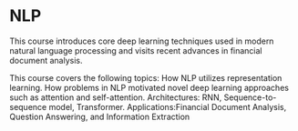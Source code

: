 # NLP


This course introduces core deep learning techniques used in modern natural language processing and visits recent advances in financial document analysis.

This course covers the following topics:
How NLP utilizes representation learning.
How problems in NLP motivated novel deep learning approaches such as attention and self-attention.
Architectures: RNN, Sequence-to-sequence model, Transformer.
Applications:Financial Document Analysis, Question Answering, and Information Extraction
